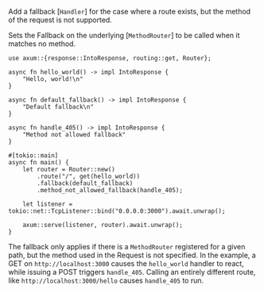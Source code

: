 Add a fallback [`Handler`] for the case where a route exists, but the method of the request is not supported.

Sets the Fallback on the underlying [`MethodRouter`] to be called when it
matches no method.

```rust,no_run
use axum::{response::IntoResponse, routing::get, Router};

async fn hello_world() -> impl IntoResponse {
    "Hello, world!\n"
}

async fn default_fallback() -> impl IntoResponse {
    "Default fallback\n"
}

async fn handle_405() -> impl IntoResponse {
    "Method not allowed fallback"
}

#[tokio::main]
async fn main() {
    let router = Router::new()
        .route("/", get(hello_world))
        .fallback(default_fallback)
        .method_not_allowed_fallback(handle_405);

    let listener = tokio::net::TcpListener::bind("0.0.0.0:3000").await.unwrap();

    axum::serve(listener, router).await.unwrap();
}
```

The fallback only applies if there is a `MethodRouter` registered for a given path, 
but the method used in the Request is not specified. In the example, a GET on 
`http://localhost:3000` causes the `hello_world` handler to react, while issuing a 
POST triggers `handle_405`. Calling an entirely different route, like `http://localhost:3000/hello` 
causes `handle_405` to run.

